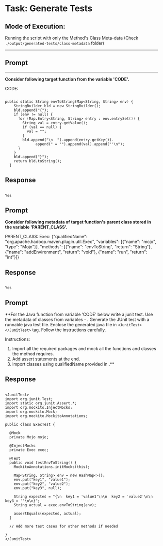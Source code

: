 # Task: Generate Tests

## Mode of Execution:

Running the script with only the Method's Class Meta-data (Check `./output/generated-tests/class-metadata` folder)

---

## Prompt

****

**Consider following target function from the variable 'CODE'.**

CODE:

```

public static String envToString(Map<String, String> env) {
    StringBuilder bld = new StringBuilder();
    bld.append("{");
    if (env != null) {
      for (Map.Entry<String, String> entry : env.entrySet()) {
        String val = entry.getValue();
        if (val == null) {
          val = "";
        }
        bld.append("\n  ").append(entry.getKey()).
              append(" = '").append(val).append("'\n");
      }
    }
    bld.append("}");
    return bld.toString();
  }

```

## Response

```

Yes

```

## Prompt

**Consider following metadata of target function's parent class stored in the variable 'PARENT_CLASS'.**


PARENT_CLASS: 
Exec: {"qualifiedName": "org.apache.hadoop.maven.plugin.util.Exec", "variables": [{"name": "mojo", "type": "Mojo"}], "methods": [{"name": "envToString", "return": "String"}, {"name": "addEnvironment", "return": "void"}, {"name": "run", "return": "int"}]}

## Response

```

Yes

```

## Prompt

**For the Java function from variable 'CODE' below write a junit test. Use the metadata of classes from variables - <META-DATA>. Generate the JUnit test with a runnable java test file. Enclose the generated java file in `<JunitTest></JunitTest>` tag. Follow the instructions carefully. 

Instructions: 
1. Import all the required packages and mock all the functions and classes the method requires. 
2. Add assert statements at the end. 
3. Import classes using qualifiedName provided in <META-DATA>.**

## Response

```

<JunitTest>
import org.junit.Test;
import static org.junit.Assert.*;
import org.mockito.InjectMocks;
import org.mockito.Mock;
import org.mockito.MockitoAnnotations;

public class ExecTest {
  
  @Mock
  private Mojo mojo;

  @InjectMocks
  private Exec exec;

  @Test
  public void testEnvToString() {
    MockitoAnnotations.initMocks(this);

    Map<String, String> env = new HashMap<>();
    env.put("key1", "value1");
    env.put("key2", "value2");
    env.put("key3", null);

    String expected = "{\n  key1 = 'value1'\n\n  key2 = 'value2'\n\n  key3 = ''\n\n}";
    String actual = exec.envToString(env);

    assertEquals(expected, actual);
  }
  
  // Add more test cases for other methods if needed
  
}
</JunitTest>

```